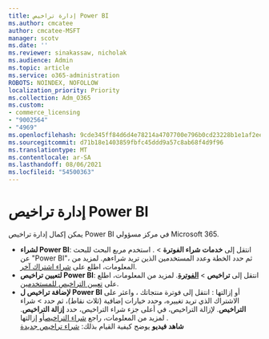 ```yaml
---
title: إدارة تراخيص Power BI
ms.author: cmcatee
author: cmcatee-MSFT
manager: scotv
ms.date: ''
ms.reviewer: sinakassaw, nicholak
ms.audience: Admin
ms.topic: article
ms.service: o365-administration
ROBOTS: NOINDEX, NOFOLLOW
localization_priority: Priority
ms.collection: Adm_O365
ms.custom:
- commerce_licensing
- "9002564"
- "4969"
ms.openlocfilehash: 9cde345ff84d6d4e78214a4707700e796b0cd23228b1e1af2ee315ffd88b4fc6
ms.sourcegitcommit: d71b18e1403859fbfc45ddd9a57c8ab68f4d9f96
ms.translationtype: MT
ms.contentlocale: ar-SA
ms.lasthandoff: 08/06/2021
ms.locfileid: "54500363"
---
```

# <a name="power-bi-license-management"></a>إدارة تراخيص Power BI

يمكن إكمال إدارة تراخيص Power BI في مركز مسؤولي Microsoft 365.

- **لشراء Power BI**: انتقل إلى **خدمات شراء الفوترة** \> **[](https://go.microsoft.com/fwlink/p/?linkid=868433)**. استخدم مربع البحث للبحث عن "Power BI"، ثم حدد الخطة وعدد المستخدمين الذين تريد شراءهم. لمزيد من المعلومات، اطلع على [شراء اشتراك آخر](/microsoft-365/commerce/try-or-buy-microsoft-365#buy-a-different-subscription).
- **لتعيين تراخيص Power BI**: انتقل إلى **تراخيص**  >  **[الفوترة](https://go.microsoft.com/fwlink/p/?linkid=842264)**. لمزيد من المعلومات، اطلع على [تعيين التراخيص للمستخدمين](/microsoft-365/admin/manage/assign-licenses-to-users).
- **لإضافة تراخيص ل Power BI** أو إزالتها : انتقل إلى فوترة منتجاتك ، واعثر على الاشتراك الذي تريد تغييره، وحدد خيارات إضافية (ثلاث نقاط)، ثم حدد  >  **[](https://go.microsoft.com/fwlink/p/?linkid=842054)** شراء  **التراخيص**. لإزالة التراخيص، في أعلى  جزء شراء التراخيص، حدد **إزالة التراخيص**. لمزيد من المعلومات، راجع [شراء التراخيص](/microsoft-365/commerce/licenses/buy-licenses)أو إزالتها .\
**شاهد فيديو** يوضح كيفية القيام بذلك: [شراء تراخيص جديدة](https://go.microsoft.com/fwlink/p/?linkid=2154857)